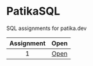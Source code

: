 # PatikaSQL

SQL assignments for patika.dev

| Assignment |          Open           |
| :--------: | :---------------------: |
|     1      | [Open](./assignment-1/) |
